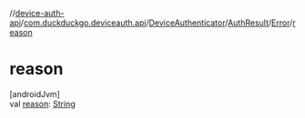 //[device-auth-api](../../../../../index.md)/[com.duckduckgo.deviceauth.api](../../../index.md)/[DeviceAuthenticator](../../index.md)/[AuthResult](../index.md)/[Error](index.md)/[reason](reason.md)

# reason

[androidJvm]\
val [reason](reason.md): [String](https://kotlinlang.org/api/latest/jvm/stdlib/kotlin/-string/index.html)
